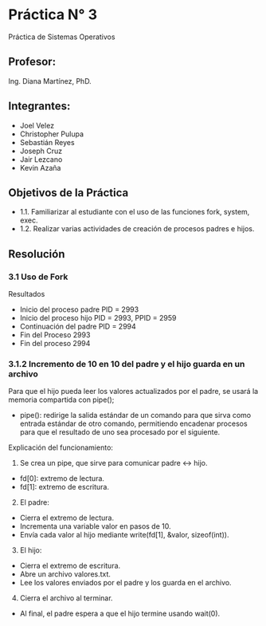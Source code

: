 # Práctica N° 3
Práctica de Sistemas Operativos 

## Profesor:
Ing. Diana Martínez, PhD.

## Integrantes:
* Joel Velez
* Christopher Pulupa
* Sebastián Reyes
* Joseph Cruz
* Jair Lezcano
* Kevin Azaña

## Objetivos de la Práctica
* 1.1. Familiarizar al estudiante con el uso de las funciones fork, system, exec.
* 1.2. Realizar varias actividades de creación de procesos padres e hijos.

## Resolución
### 3.1 Uso de Fork
Resultados
* Inicio del proceso padre PID = 2993
* Inicio del proceso hijo PID = 2993, PPID = 2959
* Continuación del padre PID = 2994
* Fin del Proceso 2993
* Fin del proceso 2994

### 3.1.2 Incremento de 10 en 10 del padre y el hijo guarda en un archivo
Para que el hijo pueda leer los valores actualizados por el padre, se usará la memoria compartida con pipe();
* pipe(): redirige la salida estándar de un comando para que sirva como entrada estándar de otro comando, permitiendo encadenar procesos para que el resultado de uno sea procesado por el siguiente.

Explicación del funcionamiento:

1. Se crea un pipe, que sirve para comunicar padre ↔ hijo.
* fd[0]: extremo de lectura.
* fd[1]: extremo de escritura.

2. El padre:

* Cierra el extremo de lectura.
* Incrementa una variable valor en pasos de 10.
* Envía cada valor al hijo mediante write(fd[1], &valor, sizeof(int)).

3. El hijo:

* Cierra el extremo de escritura.
* Abre un archivo valores.txt.
* Lee los valores enviados por el padre y los guarda en el archivo.

4. Cierra el archivo al terminar.

* Al final, el padre espera a que el hijo termine usando wait(0).

